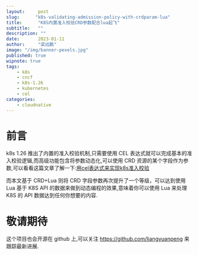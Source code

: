 ```yaml
---
layout:     post 
slug:      "k8s-validating-admission-policy-with-crdparam-lua"
title:      "K8S内置准入校验CRD参数配合lua起飞"
subtitle:   ""
description: ""
date:       2023-01-11
author:     "梁远鹏"
image: "/img/banner-pexels.jpg"
published: true
wipnote: true
tags:
    - k8s
    - cncf
    - k8s-1.26
    - kubernetes
    - cel
categories: 
    - cloudnative
---
```


# 前言  

k8s 1.26 推出了内置的准入校验机制,只需要使用 CEL 表达式就可以完成基本的准入校验逻辑,而高级功能包含将参数动态化,可以使用 CRD 资源的某个字段作为参数,可以看看这篇文章了解一下:[用cel表达式来实现k8s准入校验](https://liangyuanpeng.com/post/k8s-admissionregistration-with-cel/)  

而本文基于 CRD+Lua 则将 CRD 字段参数再次提升了一个等级，可以达到使用 Lua 基于 K8S API 的数据来做到动态编程的效果,意味着你可以使用 Lua 来处理 K8S 的 API 数据达到任何你想要的内容.

# 敬请期待

这个项目也会开源在 github 上,可以关注 https://github.com/liangyuanpeng 来跟踪最新进展.


